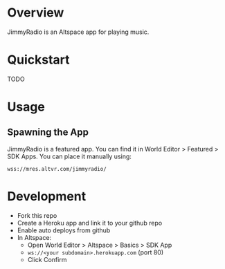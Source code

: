 # Overview

JimmyRadio is an Altspace app for playing music.

# Quickstart

TODO

# Usage

## Spawning the App

JimmyRadio is a featured app. You can find it in World Editor > Featured > SDK Apps. You can place it manually using:

```
wss://mres.altvr.com/jimmyradio/
```

# Development
* Fork this repo
* Create a Heroku app and link it to your github repo
* Enable auto deploys from github
* In Altspace:
  * Open World Editor > Altspace > Basics > SDK App
  * `ws://<your subdomain>.herokuapp.com` (port 80)
  * Click Confirm
